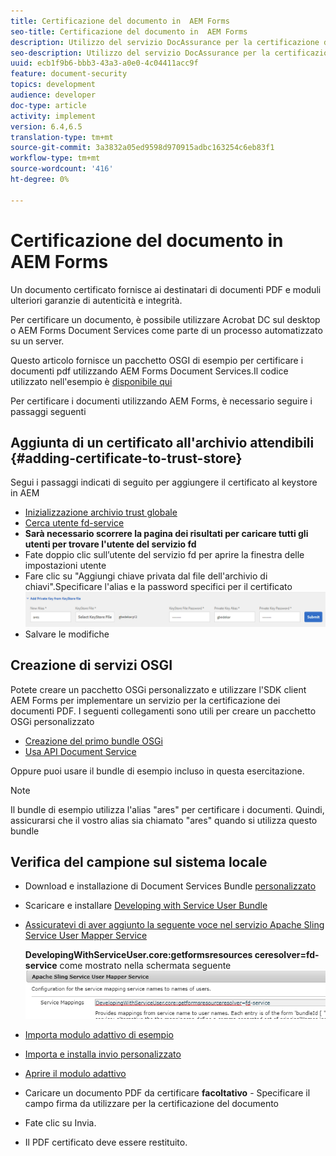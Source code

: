 ```yaml
---
title: Certificazione del documento in  AEM Forms
seo-title: Certificazione del documento in  AEM Forms
description: Utilizzo del servizio DocAssurance per la certificazione di documenti PDF in  AEM Forms
seo-description: Utilizzo del servizio DocAssurance per la certificazione di documenti PDF in  AEM Forms
uuid: ecb1f9b6-bbb3-43a3-a0e0-4c04411acc9f
feature: document-security
topics: development
audience: developer
doc-type: article
activity: implement
version: 6.4,6.5
translation-type: tm+mt
source-git-commit: 3a3832a05ed9598d970915adbc163254c6eb83f1
workflow-type: tm+mt
source-wordcount: '416'
ht-degree: 0%

---
```



# Certificazione del documento in  AEM Forms

Un documento certificato fornisce ai destinatari di documenti PDF e moduli ulteriori garanzie di autenticità e integrità.

Per certificare un documento, è possibile utilizzare  Acrobat DC sul desktop o  AEM Forms Document Services come parte di un processo automatizzato su un server.

Questo articolo fornisce un pacchetto OSGI di esempio per certificare i documenti pdf utilizzando  AEM Forms Document Services.Il codice utilizzato nell&#39;esempio è [disponibile qui](https://helpx.adobe.com/experience-manager/6-4/forms/using/aem-document-services-programmatically.html)

Per certificare i documenti utilizzando  AEM Forms, è necessario seguire i passaggi seguenti

## Aggiunta di un certificato all&#39;archivio attendibili {#adding-certificate-to-trust-store}

Segui i passaggi indicati di seguito per aggiungere il certificato al keystore in AEM

* [Inizializzazione archivio trust globale](http://localhost:4502/libs/granite/security/content/truststore.html)
* [Cerca utente fd-service](http://localhost:4502/security/users.html)
* **Sarà necessario scorrere la pagina dei risultati per caricare tutti gli utenti per trovare l&#39;utente del servizio fd**
* Fate doppio clic sull’utente del servizio fd per aprire la finestra delle impostazioni utente
* Fare clic su &quot;Aggiungi chiave privata dal file dell&#39;archivio di chiavi&quot;.Specificare l&#39;alias e la password specifici per il certificato
   ![add-certificate](assets/adding-certificate-keystore.PNG)
* Salvare le modifiche

## Creazione di servizi OSGI

Potete creare un pacchetto OSGi personalizzato e utilizzare l&#39;SDK client AEM Forms  per implementare un servizio per la certificazione dei documenti PDF. I seguenti collegamenti sono utili per creare un pacchetto OSGi personalizzato

* [Creazione del primo bundle OSGi](https://helpx.adobe.com/experience-manager/using/maven_arch13.html)
* [Usa API Document Service](https://helpx.adobe.com/experience-manager/6-4/forms/using/aem-document-services-programmatically.html)

Oppure puoi usare il bundle di esempio incluso in questa esercitazione.

>[!NOTE]
>
>Il bundle di esempio utilizza l&#39;alias &quot;ares&quot; per certificare i documenti. Quindi, assicurarsi che il vostro alias sia chiamato &quot;ares&quot; quando si utilizza questo bundle

## Verifica del campione sul sistema locale

* Download e installazione di Document Services Bundle [personalizzato](/help/forms/assets/common-osgi-bundles/AEMFormsDocumentServices.core-1.0-SNAPSHOT.jar)
* Scaricare e installare [Developing with Service User Bundle](/help/forms/assets/common-osgi-bundles/DevelopingWithServiceUser.jar)
* [Assicuratevi di aver aggiunto la seguente voce nel servizio Apache Sling Service User Mapper Service](http://localhost:4502/system/console/configMgr)

   **DevelopingWithServiceUser.core:getformsresources ceresolver=fd-service** come mostrato nella schermata seguente
   ![User-Mapper](assets/user-mapper-service.PNG)
* [Importa modulo adattivo di esempio](assets/certify-pdf-af.zip)
* [Importa e installa invio personalizzato](assets/custom-submit-certify.zip)
* [Aprire il modulo adattivo](http://localhost:4502/content/dam/formsanddocuments/certifypdf/jcr:content?wcmmode=disabled)
* Caricare un documento PDF da certificare
   **facoltativo** - Specificare il campo firma da utilizzare per la certificazione del documento
* Fate clic su Invia.
* Il PDF certificato deve essere restituito.


